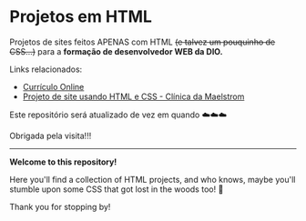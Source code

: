 # Projetos em HTML
<p>Projetos de sites feitos APENAS com HTML <s>(e talvez um pouquinho de CSS...)</s> para a <b>formação de desenvolvedor WEB da DIO.</b></p>
<p>Links relacionados: </p>
<ul>
  <li> <a href="https://github.com/GabrielaNR/cv"> Currículo Online </a></li>
  <li> <a href="https://github.com/GabrielaNR/testes-web"> Projeto de site usando HTML e CSS - Clínica da Maelstrom </a></li>
</ul>

<p>Este repositório será atualizado de vez em quando ☁️☁️☁️</p>
<p>Obrigada pela visita!!!</p>
<hr>

<p><b>Welcome to this repository!</b></p>
<p>Here you'll find a collection of HTML projects, and who knows, maybe you'll stumble upon some CSS that got lost in the woods too! 👀</p>
<p>Thank you for stopping by!</p>
